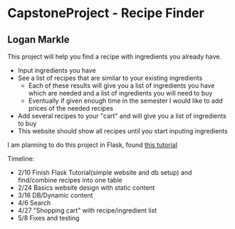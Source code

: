 # CapstoneProject - Recipe Finder
## Logan Markle


This project will help you find a recipe with ingredients you already have.

* Input ingredients you have
* See a list of recipes that are similar to your existing ingredients
	* Each of these results will give you a list of ingredients you have which are needed and a list of ingredients you will need to buy
	* Eventually if given enough time in the semester I would like to add prices of the needed recipes
* Add several recipes to your "cart" and will give you a list of ingredients to buy
* This website should show all recipes until you start inputing ingredients


I am planning to do this project in Flask, found [this tutorial](https://blog.miguelgrinberg.com/post/the-flask-mega-tutorial-part-i-hello-world)



Timeline:
* 2/10 Finish Flask Tutorial(simple website and db setup) and find/combine recipes into one table
* 2/24 Basics website design with static content
* 3/16 DB/Dynamic content
* 4/6 Search
* 4/27 "Shopping cart" with recipe/ingredient list
* 5/8 Fixes and testing